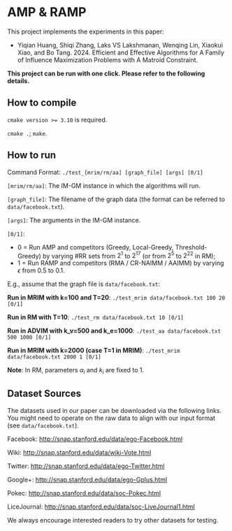 # AMP & RAMP

This project implements the experiments in this paper:
- Yiqian Huang, Shiqi Zhang, Laks VS Lakshmanan, Wenqing Lin, Xiaokui Xiao, and Bo Tang. 2024. Efficient and Effective Algorithms for A Family of Influence
  Maximization Problems with A Matroid Constraint.
  
**This project can be run with one click. Please refer to the following details.**

## How to compile

``cmake version >= 3.10`` is required.

``cmake .``; ``make``.

## How to run

Command Format: ``./test_[mrim/rm/aa] [graph_file] [args] [0/1]``

``[mrim/rm/aa]``: The IM-GM instance in which the algorithms will run.

``[graph_file]``: The filename of the graph data (the format can be referred to ``data/facebook.txt``).

``[args]``: The arguments in the IM-GM instance.

``[0/1]``: 
- 0 = Run AMP and competitors (Greedy, Local-Greedy, Threshold-Greedy) by varying #RR sets from $2^1$ to $2^17$ (or from $2^5$ to $2^22$ in RM); 
- 1 = Run RAMP and competitors (RMA / CR-NAIMM / AAIMM) by varying $\epsilon$ from 0.5 to 0.1.

E.g., assume that the graph file is ``data/facebook.txt``:

**Run in MRIM with k=100 and T=20**: ``./test_mrim data/facebook.txt 100 20 [0/1]``

**Run in RM with T=10**: ``./test_rm data/facebook.txt 10 [0/1]``

**Run in ADVIM with k_v=500 and k_e=1000**: ``./test_aa data/facebook.txt 500 1000 [0/1]``

**Run in MRIM with k=2000 (case T=1 in MRIM)**: ``./test_mrim data/facebook.txt 2000 1 [0/1]``

**Note**: In RM, parameters $\alpha_i$ and $k_i$ are fixed to 1.

## Dataset Sources

The datasets used in our paper can be downloaded via the following links. You might need to operate on the raw data to align with our input format (see ``data/facebook.txt``).

Facebook: http://snap.stanford.edu/data/ego-Facebook.html

Wiki: http://snap.stanford.edu/data/wiki-Vote.html

Twitter: http://snap.stanford.edu/data/ego-Twitter.html

Google+: http://snap.stanford.edu/data/ego-Gplus.html

Pokec: http://snap.stanford.edu/data/soc-Pokec.html

LiceJournal: http://snap.stanford.edu/data/soc-LiveJournal1.html

We always encourage interested readers to try other datasets for testing.